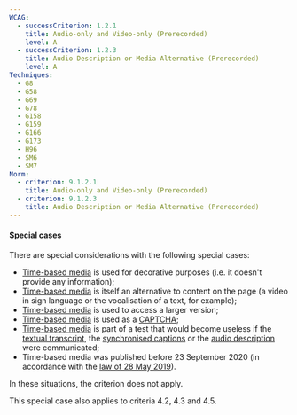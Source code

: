```yaml
---
WCAG:
  - successCriterion: 1.2.1
    title: Audio-only and Video-only (Prerecorded)
    level: A
  - successCriterion: 1.2.3
    title: Audio Description or Media Alternative (Prerecorded)
    level: A
Techniques:
  - G8
  - G58
  - G69
  - G78
  - G158
  - G159
  - G166
  - G173
  - H96
  - SM6
  - SM7
Norm:
  - criterion: 9.1.2.1
    title: Audio-only and Video-only (Prerecorded)
  - criterion: 9.1.2.3
    title: Audio Description or Media Alternative (Prerecorded)
---
```


#### Special cases

There are special considerations with the following special cases:

- [Time-based media](#time-based-media-audio-video-and-synchronised) is used for decorative purposes (i.e. it doesn't provide any information);
- [Time-based media](#time-based-media-audio-video-and-synchronised) is itself an alternative to content on the page (a video in sign language or the vocalisation of a text, for example);
- [Time-based media](#time-based-media-audio-video-and-synchronised) is used to access a larger version;
- [Time-based media](#time-based-media-audio-video-and-synchronised) is used as a [CAPTCHA](#captcha);
- [Time-based media](#time-based-media-audio-video-and-synchronised) is part of a test that would become useless if the [textual transcript](#transcript-time-based-media), the [synchronised captions](#synchronised-captions-media-object) or the [audio description](#synchronised-audio-description-time-based-media) were communicated;
- Time-based media was published before 23 September 2020 (in accordance with the [law of 28 May 2019](http://legilux.public.lu/eli/etat/leg/loi/2019/05/28/a373/jo)).

In these situations, the criterion does not apply.

This special case also applies to criteria 4.2, 4.3 and 4.5.
